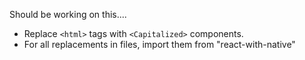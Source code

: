 Should be working on this....

- Replace `<html>` tags with `<Capitalized>` components.
- For all replacements in files, import them from "react-with-native"
